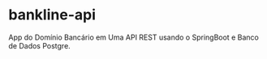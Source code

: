 # bankline-api

App do Domínio Bancário em Uma API REST usando o SpringBoot e Banco de Dados Postgre.
 
